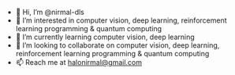 - 👋 Hi, I’m @nirmal-dls
- 👀 I’m interested in computer vision, deep learning, reinforcement learning programming & quantum computing
- 🌱 I’m currently learning computer vision, deep learning
- 💞️ I’m looking to collaborate on computer vision, deep learning, reinforcement learning programming & quantum computing
- 📫 Reach me at halonirmal@gmail.com

<!---
nirmal-dls/nirmal-dls is a ✨ special ✨ repository because its `README.md` (this file) appears on your GitHub profile.
You can click the Preview link to take a look at your changes.
--->
